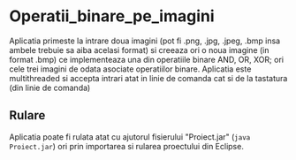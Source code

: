 # Operatii_binare_pe_imagini

Aplicatia primeste la intrare doua imagini (pot fi .png, .jpg, .jpeg, .bmp insa ambele trebuie sa aiba acelasi format) si creeaza ori o noua imagine (in format .bmp) ce implementeaza una din operatiile binare AND, OR, XOR; ori cele trei imagini de odata asociate operatiilor binare. Aplicatia este multithreaded si accepta intrari atat in linie de comanda cat si de la tastatura (din linie de comanda)

## Rulare
Aplicatia poate fi rulata atat cu ajutorul fisierului "Proiect.jar" (```java Proiect.jar```) ori prin importarea si rularea proectului din Eclipse.

